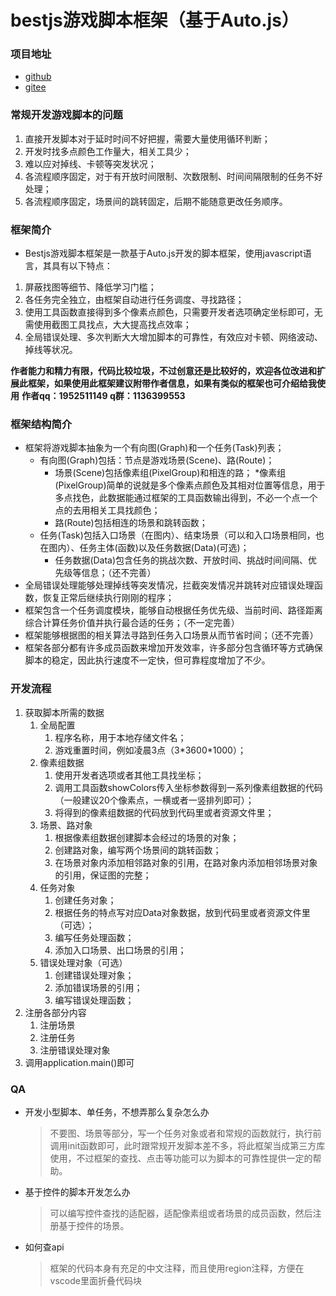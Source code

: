 
# bestjs游戏脚本框架（基于Auto.js）

### 项目地址
* [github](https://github.com/bestjs-admin/bestjs_gameframework)
* [gitee](https://gitee.com/lc6a/bestjs_gameframework)

### 常规开发游戏脚本的问题
1. 直接开发脚本对于延时时间不好把握，需要大量使用循环判断；
2. 开发时找多点颜色工作量大，相关工具少；
3. 难以应对掉线、卡顿等突发状况；
4. 各流程顺序固定，对于有开放时间限制、次数限制、时间间隔限制的任务不好处理；
5. 各流程顺序固定，场景间的跳转固定，后期不能随意更改任务顺序。

### 框架简介
* Bestjs游戏脚本框架是一款基于Auto.js开发的脚本框架，使用javascript语言，其具有以下特点：
1. 屏蔽找图等细节、降低学习门槛；
2. 各任务完全独立，由框架自动进行任务调度、寻找路径；
3. 使用工具函数直接得到多个像素点颜色，只需要开发者选项确定坐标即可，无需使用截图工具找点，大大提高找点效率；
4. 全局错误处理、多次判断大大增加脚本的可靠性，有效应对卡顿、网络波动、掉线等状况。

**作者能力和精力有限，代码比较垃圾，不过创意还是比较好的，欢迎各位改进和扩展此框架，如果使用此框架建议附带作者信息，如果有类似的框架也可介绍给我使用**
**作者qq：1952511149	q群：1136399553**

### 框架结构简介
* 框架将游戏脚本抽象为一个有向图(Graph)和一个任务(Task)列表；
	* 有向图(Graph)包括：节点是游戏场景(Scene)、路(Route)；
		* 场景(Scene)包括像素组(PixelGroup)和相连的路；
			*像素组(PixelGroup)简单的说就是多个像素点颜色及其相对位置等信息，用于多点找色，此数据能通过框架的工具函数输出得到，不必一个点一个点的去用相关工具找颜色；
		* 路(Route)包括相连的场景和跳转函数；
	* 任务(Task)包括入口场景（在图内）、结束场景（可以和入口场景相同，也在图内）、任务主体(函数)以及任务数据(Data)(可选)；
		* 任务数据(Data)包含任务的挑战次数、开放时间、挑战时间间隔、优先级等信息；（还不完善）
* 全局错误处理能够处理掉线等突发情况，拦截突发情况并跳转对应错误处理函数，恢复正常后继续执行刚刚的程序；
* 框架包含一个任务调度模块，能够自动根据任务优先级、当前时间、路径距离综合计算任务价值并执行最合适的任务；（不一定完善）
* 框架能够根据图的相关算法寻路到任务入口场景从而节省时间；（还不完善）
* 框架各部分都有许多成员函数来增加开发效率，许多部分包含循环等方式确保脚本的稳定，因此执行速度不一定快，但可靠程度增加了不少。

### 开发流程
1. 获取脚本所需的数据
	1. 全局配置
		1. 程序名称，用于本地存储文件名；
		2. 游戏重置时间，例如凌晨3点（3\*3600\*1000）；
	1. 像素组数据
		1. 使用开发者选项或者其他工具找坐标；
		2. 调用工具函数showColors传入坐标参数得到一系列像素组数据的代码（一般建议20个像素点，一横或者一竖排列即可）；
		3. 将得到的像素组数据的代码放到代码里或者资源文件里；
	2. 场景、路对象
		1. 根据像素组数据创建脚本会经过的场景的对象；
		2. 创建路对象，编写两个场景间的跳转函数；
		3. 在场景对象内添加相邻路对象的引用，在路对象内添加相邻场景对象的引用，保证图的完整；
	3. 任务对象
		1. 创建任务对象；
		2. 根据任务的特点写对应Data对象数据，放到代码里或者资源文件里（可选）；
		3. 编写任务处理函数；
		4. 添加入口场景、出口场景的引用；
	4. 错误处理对象（可选）
		1. 创建错误处理对象；
		2. 添加错误场景的引用；
		3. 编写错误处理函数；
2. 注册各部分内容
	1. 注册场景
	2. 注册任务
	3. 注册错误处理对象
3. 调用application.main()即可

### QA
* 开发小型脚本、单任务，不想弄那么复杂怎么办
	> 不要图、场景等部分，写一个任务对象或者和常规的函数就行，执行前调用init函数即可，此时跟常规开发脚本差不多，将此框架当成第三方库使用，不过框架的查找、点击等功能可以为脚本的可靠性提供一定的帮助。
* 基于控件的脚本开发怎么办
	> 可以编写控件查找的适配器，适配像素组或者场景的成员函数，然后注册基于控件的场景。
* 如何查api
	> 框架的代码本身有充足的中文注释，而且使用region注释，方便在vscode里面折叠代码块




